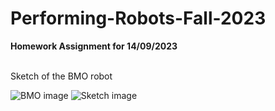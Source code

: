 # Performing-Robots-Fall-2023
**Homework Assignment for 14/09/2023**

  <br>Sketch of the BMO robot<br/>

![BMO image](https://github.com/akhatsuleimenov/Performing-Robots-Fall-2023/blob/main/homework/13-09/BMO.png?raw=true)
![Sketch image](https://github.com/akhatsuleimenov/Performing-Robots-Fall-2023/blob/main/homework/13-09/20230913_140833.jpg?raw=true)
